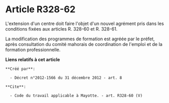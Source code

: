 # Article R328-62

L'extension d'un centre doit faire l'objet d'un nouvel agrément pris dans les conditions fixées aux articles R. 328-60 et R.
328-61. 

La modification des programmes de formation est agréée par le préfet, après consultation du comité mahorais de coordination
de l'emploi et de la formation professionnelle.

**Liens relatifs à cet article**

	**Créé par**:

	  - Décret n°2012-1566 du 31 décembre 2012 - art. 8

	**Cite**:

	  - Code du travail applicable à Mayotte. - art. R328-60 (V)
